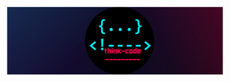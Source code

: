 <picture>
  <source media="(prefers-color-scheme: dark)" srcset="/img/Marca-personal.jpg">
  <source media="(prefers-color-scheme: light)" srcset="/img/Marca-personal.jpg">
  <img alt="Shows logo" src="/img/Marca-personal.jpg">
</picture>

<!--
**FabGonzalezV/FabGonzalezV** is a ✨ _special_ ✨ repository because its `README.md` (this file) appears on your GitHub profile.

Here are some ideas to get you started:

- 🔭 I’m currently working on ...
- 🌱 I’m currently learning ...
- 👯 I’m looking to collaborate on ...
- 🤔 I’m looking for help with ...
- 💬 Ask me about ...
- 📫 How to reach me: ...
- 😄 Pronouns: ...
- ⚡ Fun fact: ...
-->
